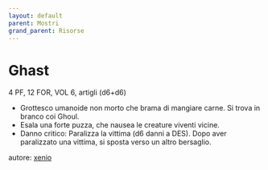 ```yaml
---
layout: default
parent: Mostri
grand_parent: Risorse
---
```


# Ghast
4 PF, 12 FOR, VOL 6, artigli (d6+d6)  
- Grottesco umanoide non morto che brama di mangiare carne. Si trova in branco coi Ghoul.
- Esala una forte puzza, che nausea le creature viventi vicine.
- Danno critico: Paralizza la vittima (d6 danni a DES). Dopo aver paralizzato una vittima, si sposta verso un altro bersaglio.

autore: [xenio](https://xenioinabottle.blogspot.com)
